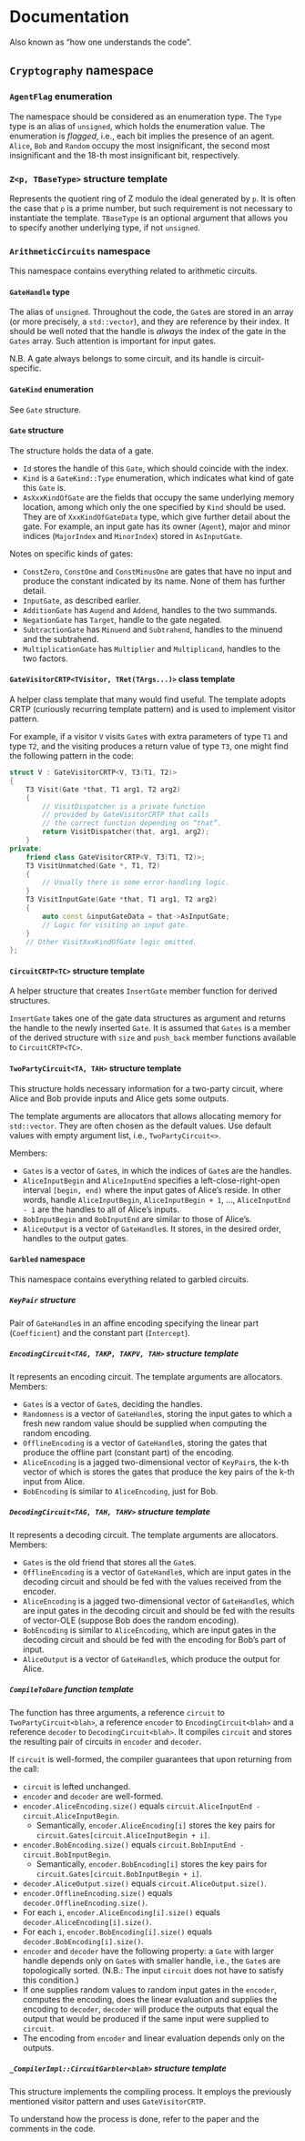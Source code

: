 # Documentation

Also known as “how one understands the code”.

## `Cryptography` namespace

### `AgentFlag` enumeration

The namespace should be considered as an enumeration type. The `Type` type is an alias of `unsigned`, which holds the enumeration value. The enumeration is *flagged*, i.e., each bit implies the presence of an agent. `Alice`, `Bob` and `Random` occupy the most insignificant, the second most insignificant and the 18-th most insignificant bit, respectively.

### `Z<p, TBaseType>` structure template

Represents the quotient ring of Z modulo the ideal generated by `p`. It is often the case that `p` is a prime number, but such requirement is not necessary to instantiate the template. `TBaseType` is an optional argument that allows you to specify another underlying type, if not `unsigned`.

### `ArithmeticCircuits` namespace

This namespace contains everything related to arithmetic circuits.

#### `GateHandle` type

The alias of `unsigned`. Throughout the code, the `Gate`s are stored in an array (or more precisely, a `std::vector`), and they are reference by their index. It should be well noted that the handle is *always* the index of the gate in the `Gates` array. Such attention is important for input gates.

N.B. A gate always belongs to some circuit, and its handle is circuit-specific.

#### `GateKind` enumeration

See `Gate` structure.

#### `Gate` structure

The structure holds the data of a gate.

- `Id` stores the handle of this `Gate`, which should coincide with the index.
- `Kind` is a `GateKind::Type` enumeration, which indicates what kind of gate this `Gate` is.
- `AsXxxKindOfGate` are the fields that occupy the same underlying memory location, among which only the one specified by `Kind` should be used. They are of `XxxKindOfGateData` type, which give further detail about the gate. For example, an input gate has its owner (`Agent`), major and minor indices (`MajorIndex` and `MinorIndex`) stored in `AsInputGate`.

Notes on specific kinds of gates:

- `ConstZero`, `ConstOne` and `ConstMinusOne` are gates that have no input and produce the constant indicated by its name. None of them has further detail.
- `InputGate`, as described earlier.
- `AdditionGate` has `Augend` and `Addend`, handles to the two summands.
- `NegationGate` has `Target`, handle to the gate negated.
- `SubtractionGate` has `Minuend` and `Subtrahend`, handles to the minuend and the subtrahend.
- `MultiplicationGate` has `Multiplier` and `Multiplicand`, handles to the two factors.

#### `GateVisitorCRTP<TVisitor, TRet(TArgs...)>` class template

A helper class template that many would find useful. The template adopts CRTP (curiously recurring template pattern) and is used to implement visitor pattern.

For example, if a visitor `V` visits `Gate`s with extra parameters of type `T1` and type `T2`, and the visiting produces a return value of type `T3`, one might find the following pattern in the code:

```C++
struct V : GateVisitorCRTP<V, T3(T1, T2)>
{
    T3 Visit(Gate *that, T1 arg1, T2 arg2)
    {
        // VisitDispatcher is a private function
        // provided by GateVisitorCRTP that calls
        // the correct function depending on “that”.
        return VisitDispatcher(that, arg1, arg2);
    }
private:
    friend class GateVisitorCRTP<V, T3(T1, T2)>;
    T3 VisitUnmatched(Gate *, T1, T2)
    {
        // Usually there is some error-handling logic.
    }
    T3 VisitInputGate(Gate *that, T1 arg1, T2 arg2)
    {
        auto const &inputGateData = that->AsInputGate;
        // Logic for visiting an input gate.
    }
    // Other VisitXxxKindOfGate logic omitted.
};
```

#### `CircuitCRTP<TC>` structure template

A helper structure that creates `InsertGate` member function for derived structures.

`InsertGate` takes one of the gate data structures as argument and returns the handle to the newly inserted `Gate`. It is assumed that `Gates` is a member of the derived structure with `size` and `push_back` member functions available to `CircuitCRTP<TC>`.

#### `TwoPartyCircuit<TA, TAH>` structure template

This structure holds necessary information for a two-party circuit, where Alice and Bob provide inputs and Alice gets some outputs.

The template arguments are allocators that allows allocating memory for `std::vector`. They are often chosen as the default values. Use default values with empty argument list, i.e., `TwoPartyCircuit<>`.

Members:

- `Gates` is a vector of `Gate`s, in which the indices of `Gate`s are the handles.
- `AliceInputBegin` and `AliceInputEnd` specifies a left-close-right-open interval `[begin, end)` where the input gates of Alice’s reside. In other words, handle `AliceInputBegin`, `AliceInputBegin + 1`, …, `AliceInputEnd - 1` are the handles to all of Alice’s inputs.
- `BobInputBegin` and `BobInputEnd` are similar to those of Alice’s.
- `AliceOutput` is a vector of `GateHandle`s. It stores, in the desired order, handles to the output gates.

#### `Garbled` namespace

This namespace contains everything related to garbled circuits.

##### `KeyPair` structure

Pair of `GateHandle`s in an affine encoding specifying the linear part (`Coefficient`) and the constant part (`Intercept`).

##### `EncodingCircuit<TAG, TAKP, TAKPV, TAH>` structure template

It represents an encoding circuit. The template arguments are allocators. Members:

- `Gates` is a vector of `Gate`s, deciding the handles.
- `Randomness` is a vector of `GateHandle`s, storing the input gates to which a fresh new random value should be supplied when computing the random encoding.
- `OfflineEncoding` is a vector of `GateHandle`s, storing the gates that produce the offline part (constant part) of the encoding.
- `AliceEncoding` is a jagged two-dimensional vector of `KeyPair`s, the k-th vector of which is stores the gates that produce the key pairs of the k-th input from Alice.
- `BobEncoding` is similar to `AliceEncoding`, just for Bob.

##### `DecodingCircuit<TAG, TAH, TAHV>` structure template

It represents a decoding circuit. The template arguments are allocators. Members:

- `Gates` is the old friend that stores all the `Gate`s.
- `OfflineEncoding` is a vector of `GateHandle`s, which are input gates in the decoding circuit and should be fed with the values received from the encoder.
- `AliceEncoding` is a jagged two-dimensional vector of `GateHandle`s, which are input gates in the decoding circuit and should be fed with the results of vector-OLE (suppose Bob does the random encoding).
- `BobEncoding` is similar to `AliceEncoding`, which are input gates in the decoding circuit and should be fed with the encoding for Bob’s part of input.
- `AliceOutput` is a vector of `GateHandle`s, which produce the output for Alice.

##### `CompileToDare` function template

The function has three arguments, a reference `circuit` to `TwoPartyCircuit<blah>`, a reference `encoder` to `EncodingCircuit<blah>` and a reference `decoder` to `DecodingCircuit<blah>`. It compiles `circuit` and stores the resulting pair of circuits in `encoder` and `decoder`.

If `circuit` is well-formed, the compiler guarantees that upon returning from the call:

- `circuit` is lefted unchanged.
- `encoder` and `decoder` are well-formed.
- `encoder.AliceEncoding.size()` equals `circuit.AliceInputEnd - circuit.AliceInputBegin`.
  - Semantically, `encoder.AliceEncoding[i]` stores the key pairs for `circuit.Gates[circuit.AliceInputBegin + i]`.
- `encoder.BobEncoding.size()` equals `circuit.BobInputEnd - circuit.BobInputBegin`.
  - Semantically, `encoder.BobEncoding[i]` stores the key pairs for `circuit.Gates[circuit.BobInputBegin + i]`.
- `decoder.AliceOutput.size()` equals `circuit.AliceOutput.size()`.
- `encoder.OfflineEncoding.size()` equals `decoder.OfflineEncoding.size()`.
- For each `i`, `encoder.AliceEncoding[i].size()` equals `decoder.AliceEncoding[i].size()`.
- For each `i`, `encoder.BobEncoding[i].size()` equals `decoder.BobEncoding[i].size()`.
- `encoder` and `decoder` have the following property: a `Gate` with larger handle depends only on `Gate`s with smaller handle, i.e., the `Gate`s are topologically sorted. (N.B.: The input `circuit` does not have to satisfy this condition.)
- If one supplies random values to random input gates in the `encoder`, computes the encoding, does the linear evaluation and supplies the encoding to `decoder`, `decoder` will produce the outputs that equal the output that would be produced if the same input were supplied to `circuit`.
- The encoding from `encoder` and linear evaluation depends only on the outputs.

##### `_CompilerImpl::CircuitGarbler<blah>` structure template

This structure implements the compiling process. It employs the previously mentioned visitor pattern and uses `GateVisitorCRTP`.

To understand how the process is done, refer to the paper and the comments in the code.
